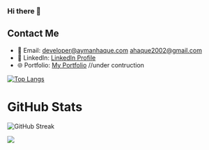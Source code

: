 ### Hi there 👋

## Contact Me 
- 📧 Email: developer@aymanhaque.com
            ahaque2002@gmail.com
- 💼 LinkedIn: [LinkedIn Profile](https://www.linkedin.com/in/AymanHawk/)
- 🌐 Portfolio: [My Portfolio](https://www.aymanhaque.com) //under contruction 

[![Top Langs](https://github-readme-stats.vercel.app/api/top-langs/?username=AymanHawk&theme=tokyonight)](https://github.com/anuraghazra/github-readme-stats)

# GitHub Stats

![GitHub Streak](https://github-readme-streak-stats.herokuapp.com/?user=AymanHawk&background=30,4ECDC4,4ECDC4)



![](https://komarev.com/ghpvc/?username=AymanHawk)





<!--
**AymanHawk/AymanHawk** is a ✨ _special_ ✨ repository because its `README.md` (this file) appears on your GitHub profile.

Here are some ideas to get you started:

- 🔭 I’m currently working on ...
- 🌱 I’m currently learning ...
- 👯 I’m looking to collaborate on ...
- 🤔 I’m looking for help with ...
- 💬 Ask me about ...
- 📫 How to reach me: ...
- 😄 Pronouns: ...
- ⚡ Fun fact: ...


![AymanHawk's GitHub Stats](https://github-readme-stats.vercel.app/api?username=AymanHawk&show_icons=true&count_private=true&bg_color=30,4ECDC4,4ECDC4)

![GitHub Activity Graph](https://activity-graph.herokuapp.com/graph?username=AymanHawk)

![GitHub Trophy](https://github-profile-trophy.vercel.app/?username=AymanHawk)
![Wakatime Week Stats](https://github-readme-stats.vercel.app/api/wakatime?username=AymanHawk)
-->

